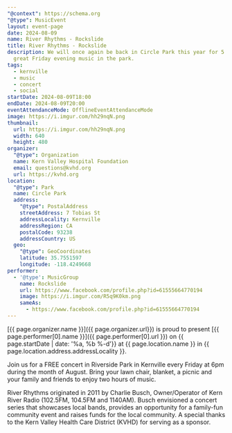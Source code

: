 ```yaml
---
"@context": https://schema.org
"@type": MusicEvent
layout: event-page
date: 2024-08-09
name: River Rhythms - Rockslide
title: River Rhythms - Rockslide
description: We will once again be back in Circle Park this year for 5 weeks of
  great Friday evening music in the park.
tags:
  - kernville
  - music
  - concert
  - social
startDate: 2024-08-09T18:00
endDate: 2024-08-09T20:00
eventAttendanceMode: OfflineEventAttendanceMode
image: https://i.imgur.com/hh29nqN.png
thumbnail:
  url: https://i.imgur.com/hh29nqN.png
  width: 640
  height: 480
organizer:
  "@type": Organization
  name: Kern Valley Hospital Foundation
  email: questions@kvhd.org
  url: https://kvhd.org
location:
  "@type": Park
  name: Circle Park
  address:
    "@type": PostalAddress
    streetAddress: 7 Tobias St
    addressLocality: Kernville
    addressRegion: CA
    postalCode: 93238
    addressCountry: US
  geo:
    "@type": GeoCoordinates
    latitude: 35.7551597
    longitude: -118.4249668
performer:
  - '@type': MusicGroup
    name: Rockslide
    url: https://www.facebook.com/profile.php?id=61555664770194
    image: https://i.imgur.com/R5q9K0km.png
    sameAs:
      - https://www.facebook.com/profile.php?id=61555664770194
---
```

[{{ page.organizer.name }}]({{ page.organizer.url}}) is proud to present [{{ page.performer[0].name }}]({{ page.performer[0].url }}) on {{ page.startDate | date: '%a, %b %-d'}} at {{ page.location.name }} in {{ page.location.address.addressLocality }}.

Join us for a FREE concert in Riverside Park in Kernville every Friday at 6pm during the month of August. Bring your lawn chair, blanket, a picnic and your family and friends to enjoy two hours of music. 

River Rhythms originated in 2011 by Charlie Busch, Owner/Operator of Kern River Radio (102.5FM, 104.5FM and 1140AM). Busch envisioned a concert series that showcases local bands, provides an opportunity for a family-fun community event and raises funds for the local community. A special thanks to the Kern Valley Health Care District (KVHD) for serving as a sponsor.
